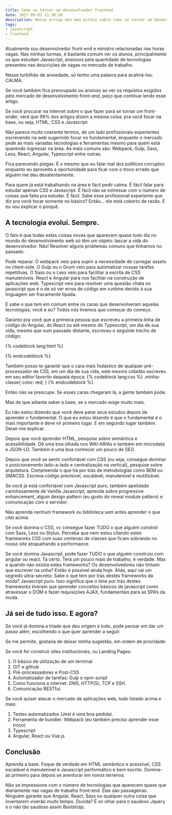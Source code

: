 ```yaml
---
title: Como se tornar um desenvolvedor frontend
date: 2017-09-03 11:38:50
description: Nesse artigo dou meu pitaco sobre como se tornar um desenvolvedor frontend mesmo sendo bombardeado no novas tecnologias a todo instante
tags:
- javascript
- frontend
---
```

Atualmente sou desenvolvedor front-end e ministro relacionadas nas horas vagas. Nas minhas turmas, é bastante comum ver os alunos, principalmente os que estudam Javascript, ansiosos pela quantidade de tecnologias presentes nas descrições de vagas no mercado de trabalho.

Nesse turbilhão de ansiedade, só tenho uma palavra para acalmá-los: CALMA.

Se você também fica preocupado ou ansioso ao ver os requistos exigidos pelo mercado de desenvolvimento front-end, peço que continue lendo esse artigo.

Se você procurar na internet sobre o que fazer para se tornar um front-ender, verá que 99% dos artigos dizem a mesma coisa: pra você focar na base, ou seja, HTML, CSS e Javascript.

Não parece muito coerente termos, de um lado profissionais experientes escrevendo na web sugerindo focar no fundamental, enquanto o mercado pede as mais variadas tecnologias e ferramentas mesmo para quem está querendo ingressar na área. As mais comuns são: Webpack, Gulp, Sass, Less, React, Angular, Typescript entre outras.

Fica parecendo piegas. É o mesmo que eu falar mal dos políticos corruptos enquanto eu aproveito a oportunidade para ficar com o troco errado que alguém me deu desatentamente.

Para quem já está trabalhando na área é fácil pedir calma. É fácil falar para estudar apenas CSS e Javascript. É fácil não se estressar com o número de coisas que falta pra estudar. É fácil. Sabe esse profissional experiente que diz pra você focar somente no básico? Então… ele está coberto de razão. E eu vou explicar o porquê.

## A tecnologia evolui. Sempre.

O fato é que todas estas coisas novas que aparecem quase todo dia no mundo do desenvolvimento web só têm um objeto: lascar a vida do desenvolvedor. Não! Resolver alguns problemas comuns que tínhamos no passado.

Pode reparar. O webpack veio para suprir a necessidade de carregar assets no client-side. O Gulp ou o Grunt veio para automatizar nossas tarefas repetitivas. O Sass ou o Less veio para facilitar a escrita de CSS manuteníveis. React e Angular para nos facilitar na construção de aplicações web. Typescript veio para resolver uma questão chata no javascript que é o de só ver erros de código em runtime devido à sua linguagem ser fracamente tipada.

E sabe o que tem em comum entre os caras que desenvolveram aquelas tecnologias, você e eu? Todos nós tivemos que começar do começo.

Garanto pra você que a primeira pessoa que escreveu a primeira linha de código do Angular, do React ou até mesmo do Typescript, um dia de sua vida, mesmo que num passado distante, escreveu o seguinte trecho de código:

{% codeblock lang:html %}
<script>
  alert("olá Mundo")
</script>
{% endcodeblock %}

Também posso te garantir que o cara mais fodástico de qualquer pré-processador de CSS, em um dia de sua vida, este mesmo cidadão escreveu em seu editor favorito daquela época:
{% codeblock lang:css %}
.minha-classe{
  color: red;
}
{% endcodeblock %}

Então não se preocupe. Se esses caras chegaram lá, a gente também pode.

Mas de que adianta saber a base, se o mercado exige muito mais.

Eu não estou dizendo que você deve parar seus estudos depois de aprender o fundamental. O que eu estou dizendo é que o fundamental é o mais importante e deve vir primeiro lugar. E em segundo lugar também. Deixe-me explicar.

Depois que você aprender HTML, pesquise sobre semântica e acessibilidade. Dê uma boa olhada nos WAI-ARIAs e também em microdata e JSON-LD. Também é uma boa conhecer um pouco de SEO.

Depois que você se sentir confortável com CSS (ou seja, consegue dominar o posicionamento lado-a-lado e centralização na vertical), pesquise sobre arquitetura. Compreenda o que há por trás de metodologias como BEM ou SMACSS. Escreva código previsível, escalável, manutenível e reutilizável.

Se você já está confortável com Javascript puro, também apelidado carinhosamente de Vanilla Javascript, aprenda sobre progressive enhancement, algum design pattern (eu gosto do reveal module pattern) e comunicação com o servidor.

Não aprenda nenhum framework ou biblioteca sem antes aprender o que citei acima.

Se você domina o CSS, vc consegue fazer TUDO o que alguém constrói com Sass, Less ou Stylus. Perceba que nem estou citando estes frameworks CSS com suas centenas de classes que ficam sobrando no nosso site atrapalhando a performance.

Se você domina Javascript, pode fazer TUDO o que alguém construiu com angular ou react. Tá certo. Terá um pouco mais de trabalho, é verdade. Mas e quando não existia estes frameworks? Os desenvolvedores não tinham que escrever na unha? Então é possível ainda hoje. Aliás, aqui vai um segredo ultra-secreto: Sabe o que tem por trás destes frameworks da moda? Javascript puro. Isso significa que o time por trás destes frameworks tiveram que aprender conceitos básicos de javascript como atravessar o DOM e fazer requisições AJAX, fundamentais para as SPA’s da moda.

## Já sei de tudo isso. E agora?

Se você já domina a tríade que deu origem à tudo, pode pensar em dar um passo além, escolhendo o que quer aprender a seguir.

Se me permite, gostaria de deixar minha sugestão, em ordem de prioridade:

Se você for construir sites institucionais, ou Landing Pages:

<ol>
<li>O básico de utilização de um terminal</li>
<li>GIT e github</li>
<li>Pré-processadores e Post-CSS</li>
<li>Automatizador de tarefas: Gulp e npm-script</li>
<li>Como funciona a internet. DNS, HTTP(S), TCP e SSH.</li>
<li>Comunicação RESTful.</li>
</ol>
Se você quiser atacar o mercado de aplicações web, tudo listado acima e mais:
<ol>
<li>Testes automatizados (Jest é uma boa pedida).</li>
<li>Ferramenta de bundler: Webpack (eu também preciso aprender esse troço)</li>
<li>Typescript</li>
<li>Angular, React ou Vue.js</li>
</ol>

## Conclusão

Aprenda a base. Foque de verdade em HTML semântico e acessível, CSS escalável e manutenível e Javascript performático e bem escrito. Domine-as primeiro para depois se aventurar em novos terrenos.

Não se impressione com o número de tecnologias que aparecem quase que diariamente nas vagas de trabalho front-end. Elas são passageiras. Ninguém garante que Angular, React, Sass ou qualquer outra coisa que inventarem viverão muito tempo. Duvida? É só olhar para o saudoso Jquery e o não tão saudoso assim Bootstrap.
